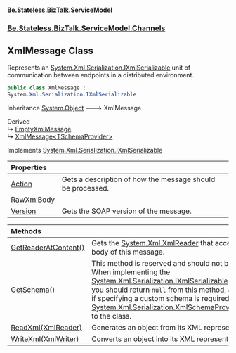 #### [Be.Stateless.BizTalk.ServiceModel](README.md 'README')
### [Be.Stateless.BizTalk.ServiceModel.Channels](Be.Stateless.BizTalk.ServiceModel.Channels.md 'Be.Stateless.BizTalk.ServiceModel.Channels')

## XmlMessage Class

Represents an [System.Xml.Serialization.IXmlSerializable](https://docs.microsoft.com/en-us/dotnet/api/System.Xml.Serialization.IXmlSerializable 'System.Xml.Serialization.IXmlSerializable') unit of communication between endpoints in a distributed environment.

```csharp
public class XmlMessage :
System.Xml.Serialization.IXmlSerializable
```

Inheritance [System.Object](https://docs.microsoft.com/en-us/dotnet/api/System.Object 'System.Object') &#129106; XmlMessage

Derived  
&#8627; [EmptyXmlMessage](EmptyXmlMessage.md 'Be.Stateless.BizTalk.ServiceModel.Channels.EmptyXmlMessage')  
&#8627; [XmlMessage&lt;TSchemaProvider&gt;](XmlMessage_TSchemaProvider_.md 'Be.Stateless.BizTalk.ServiceModel.Channels.XmlMessage<TSchemaProvider>')

Implements [System.Xml.Serialization.IXmlSerializable](https://docs.microsoft.com/en-us/dotnet/api/System.Xml.Serialization.IXmlSerializable 'System.Xml.Serialization.IXmlSerializable')

| Properties | |
| :--- | :--- |
| [Action](XmlMessage.Action.md 'Be.Stateless.BizTalk.ServiceModel.Channels.XmlMessage.Action') | Gets a description of how the message should be processed. |
| [RawXmlBody](XmlMessage.RawXmlBody.md 'Be.Stateless.BizTalk.ServiceModel.Channels.XmlMessage.RawXmlBody') | |
| [Version](XmlMessage.Version.md 'Be.Stateless.BizTalk.ServiceModel.Channels.XmlMessage.Version') | Gets the SOAP version of the message. |

| Methods | |
| :--- | :--- |
| [GetReaderAtContent()](XmlMessage.GetReaderAtContent().md 'Be.Stateless.BizTalk.ServiceModel.Channels.XmlMessage.GetReaderAtContent()') | Gets the [System.Xml.XmlReader](https://docs.microsoft.com/en-us/dotnet/api/System.Xml.XmlReader 'System.Xml.XmlReader') that accesses the body of this message. |
| [GetSchema()](XmlMessage.GetSchema().md 'Be.Stateless.BizTalk.ServiceModel.Channels.XmlMessage.GetSchema()') | This method is reserved and should not be used. When implementing the [System.Xml.Serialization.IXmlSerializable](https://docs.microsoft.com/en-us/dotnet/api/System.Xml.Serialization.IXmlSerializable 'System.Xml.Serialization.IXmlSerializable') interface, you should return `null` from this method, and instead, if specifying a custom schema is required, apply the [System.Xml.Serialization.XmlSchemaProviderAttribute](https://docs.microsoft.com/en-us/dotnet/api/System.Xml.Serialization.XmlSchemaProviderAttribute 'System.Xml.Serialization.XmlSchemaProviderAttribute') to the class. |
| [ReadXml(XmlReader)](XmlMessage.ReadXml(XmlReader).md 'Be.Stateless.BizTalk.ServiceModel.Channels.XmlMessage.ReadXml(System.Xml.XmlReader)') | Generates an object from its XML representation. |
| [WriteXml(XmlWriter)](XmlMessage.WriteXml(XmlWriter).md 'Be.Stateless.BizTalk.ServiceModel.Channels.XmlMessage.WriteXml(System.Xml.XmlWriter)') | Converts an object into its XML representation. |
